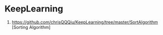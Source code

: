 # KeepLearning
1. <https://github.com/chrisQQQiu/KeepLearning/tree/master/SortAlgorithm>[Sorting Algorithm]
